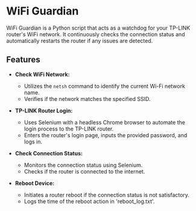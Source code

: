 # WiFi Guardian

WiFi Guardian is a Python script that acts as a watchdog for your TP-LINK router's WiFi network. It continuously checks the connection status and automatically restarts the router if any issues are detected.

## Features

- **Check WiFi Network:**
  - Utilizes the `netsh` command to identify the current Wi-Fi network name.
  - Verifies if the network matches the specified SSID.

- **TP-LINK Router Login:**
  - Uses Selenium with a headless Chrome browser to automate the login process to the TP-LINK router.
  - Enters the router's login page, inputs the provided password, and logs in.

- **Check Connection Status:**
  - Monitors the connection status using Selenium.
  - Checks if the router is connected to the internet.

- **Reboot Device:**
  - Initiates a router reboot if the connection status is not satisfactory.
  - Logs the time of the reboot action in 'reboot_log.txt'.

